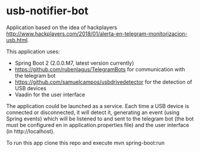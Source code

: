 # usb-notifier-bot

Application based on the idea of hackplayers http://www.hackplayers.com/2018/01/alerta-en-telegram-monitorizacion-usb.html.

This application uses:

- Spring Boot 2 (2.0.0.M7, latest version currently)
- https://github.com/rubenlagus/TelegramBots for communication with the telegram bot
- https://github.com/samuelcampos/usbdrivedetector for the detection of USB devices
- Vaadin for the user interface

The application could be launched as a service. Each time a USB device is connected or disconnected, it will detect it, generating an event (using Spring events) which will be listened to and sent to the telegram bot (the bot must be configured en in application.properties file) and the user interface (in http://localhost).

To run this app clone this repo and execute mvn spring-boot:run
